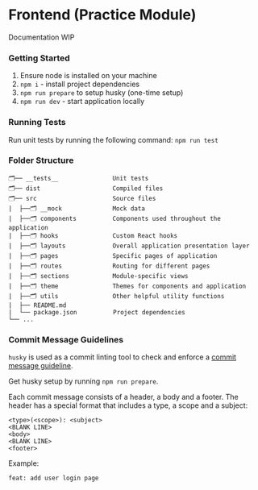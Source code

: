 # Frontend (Practice Module)

Documentation WIP

### Getting Started

1. Ensure node is installed on your machine
2. `npm i` - install project dependencies
3. `npm run prepare` to setup husky (one-time setup)
4. `npm run dev` - start application locally

### Running Tests

Run unit tests by running the following command:
`npm run test`

### Folder Structure

```
🗂️── __tests__               Unit tests
🗂️── dist                    Compiled files
🗂️── src                     Source files
|  ├──🗂️ __mock              Mock data
|  ├──🗂️ components          Components used throughout the application
|  ├──🗂️ hooks               Custom React hooks
|  ├──🗂️ layouts             Overall application presentation layer
|  ├──🗂️ pages               Specific pages of application
|  ├──🗂️ routes              Routing for different pages
|  ├──🗂️ sections            Module-specific views
|  ├──🗂️ theme               Themes for components and application
|  ├──🗂️ utils               Other helpful utility functions
|  ├── README.md
|  └── package.json          Project dependencies
└── ...
```

### Commit Message Guidelines

`husky` is used as a commit linting tool to check and enforce a [commit message guideline](https://github.com/angular/angular/blob/22b96b9/CONTRIBUTING.md#-commit-message-guidelines).

Get husky setup by running `npm run prepare`.

Each commit message consists of a header, a body and a footer. The header has a special format that includes a type, a scope and a subject:

```
<type>(<scope>): <subject>
<BLANK LINE>
<body>
<BLANK LINE>
<footer>
```

Example:

```
feat: add user login page
```
